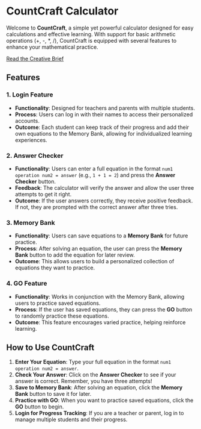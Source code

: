# CountCraft  Calculator

Welcome to **CountCraft**, a simple yet powerful calculator designed for easy calculations and effective learning. With support for basic arithmetic operations (+, -, *, /), CountCraft is equipped with several features to enhance your mathematical practice.

<a href="https://saleha5602.github.io/world.html">Read the Creative Brief</a>

## Features

### 1. Login Feature
- **Functionality**: Designed for teachers and parents with multiple students.
- **Process**: Users can log in with their names to access their personalized accounts.
- **Outcome**: Each student can keep track of their progress and add their own equations to the Memory Bank, allowing for individualized learning experiences.

### 2. Answer Checker
- **Functionality**: Users can enter a full equation in the format `num1 operation num2 = answer` (e.g., `1 + 1 = 2`) and press the **Answer Checker** button.
- **Feedback**: The calculator will verify the answer and allow the user three attempts to get it right.
- **Outcome**: If the user answers correctly, they receive positive feedback. If not, they are prompted with the correct answer after three tries.

### 3. Memory Bank
- **Functionality**: Users can save equations to a **Memory Bank** for future practice.
- **Process**: After solving an equation, the user can press the **Memory Bank** button to add the equation for later review.
- **Outcome**: This allows users to build a personalized collection of equations they want to practice.

### 4. GO Feature
- **Functionality**: Works in conjunction with the Memory Bank, allowing users to practice saved equations.
- **Process**: If the user has saved equations, they can press the **GO** button to randomly practice these equations.
- **Outcome**: This feature encourages varied practice, helping reinforce learning.

## How to Use CountCraft

1. **Enter Your Equation**: Type your full equation in the format `num1 operation num2 = answer`.
2. **Check Your Answer**: Click on the **Answer Checker** to see if your answer is correct. Remember, you have three attempts!
3. **Save to Memory Bank**: After solving an equation, click the **Memory Bank** button to save it for later.
4. **Practice with GO**: When you want to practice saved equations, click the **GO** button to begin.
5. **Login for Progress Tracking**: If you are a teacher or parent, log in to manage multiple students and their progress.


